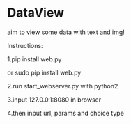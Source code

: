 # DataView
aim to view some data with text and img!

Instructions:

  1.pip install web.py
  
   or sudo pip install web.py
    
  2.run start_webserver.py with python2
  
  3.input 127.0.0.1:8080  in browser
  
  4.then input url, params and choice type
